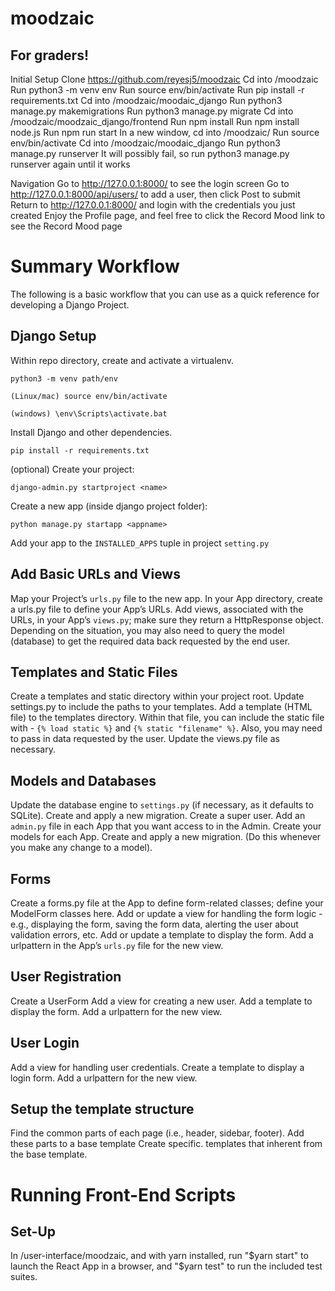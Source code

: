 # moodzaic

## For graders!
Initial Setup
Clone https://github.com/reyesj5/moodzaic
Cd into /moodzaic
Run python3 -m venv env
Run source env/bin/activate
Run pip install -r requirements.txt
Cd into /moodzaic/moodaic_django
Run python3 manage.py makemigrations
Run python3 manage.py migrate
Cd into /moodzaic/moodzaic_django/frontend
Run npm install
Run npm install node.js
Run npm run start
In a new window, cd into /moodzaic/
Run source env/bin/activate
Cd into /moodzaic/moodaic_django
Run python3 manage.py runserver
It will possibly fail, so run  python3 manage.py runserver again until it works

Navigation
Go to http://127.0.0.1:8000/ to see the login screen
Go to http://127.0.0.1:8000/api/users/ to add a user, then click Post to submit
Return to http://127.0.0.1:8000/ and login with the credentials you just created
Enjoy the Profile page, and feel free to click the Record Mood link to see the Record Mood page

# Summary Workflow
The following is a basic workflow that you can use as a quick reference for developing a Django Project.

## Django Setup
Within repo directory, create and activate a virtualenv.

`python3 -m venv path/env`

`(Linux/mac) source env/bin/activate`

`(windows) \env\Scripts\activate.bat`

Install Django and other dependencies.

`pip install -r requirements.txt`

(optional) Create your project:

`django-admin.py startproject <name>`

Create a new app (inside django project folder):

`python manage.py startapp <appname>`

Add your app to the `INSTALLED_APPS` tuple in project `setting.py`


## Add Basic URLs and Views
Map your Project’s `urls.py` file to the new app.
In your App directory, create a urls.py file to define your App’s URLs.
Add views, associated with the URLs, in your App’s `views.py`; make sure they return a HttpResponse object. Depending on the situation, you may also need to query the model (database) to get the required data back requested by the end user.

## Templates and Static Files
Create a templates and static directory within your project root.
Update settings.py to include the paths to your templates.
Add a template (HTML file) to the templates directory. Within that file, you can include the static file with - `{% load static %}` and `{% static "filename" %}`. Also, you may need to pass in data requested by the user.
Update the views.py file as necessary.

## Models and Databases
Update the database engine to `settings.py` (if necessary, as it defaults to SQLite).
Create and apply a new migration.
Create a super user.
Add an `admin.py` file in each App that you want access to in the Admin.
Create your models for each App.
Create and apply a new migration. (Do this whenever you make any change to a model).

## Forms
Create a forms.py file at the App to define form-related classes; define your ModelForm classes here.
Add or update a view for handling the form logic - e.g., displaying the form, saving the form data, alerting the user about validation errors, etc.
Add or update a template to display the form.
Add a urlpattern in the App’s `urls.py` file for the new view.

## User Registration
Create a UserForm
Add a view for creating a new user.
Add a template to display the form.
Add a urlpattern for the new view.

## User Login
Add a view for handling user credentials.
Create a template to display a login form.
Add a urlpattern for the new view.

## Setup the template structure
Find the common parts of each page (i.e., header, sidebar, footer).
Add these parts to a base template
Create specific. templates that inherent from the base template.

# Running Front-End Scripts

## Set-Up
In /user-interface/moodzaic, and with yarn installed, run "$yarn start" to launch the React App in a browser, and "$yarn test" to run the included test suites.
